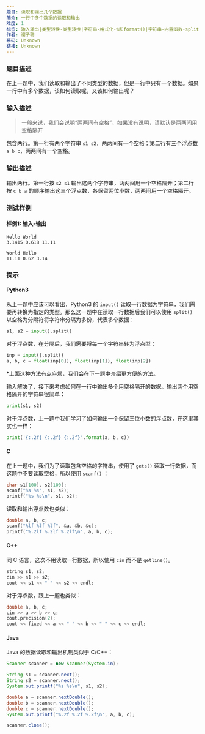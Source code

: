 ```yaml
---
题目: 读取和输出几个数据
简介: 一行中多个数据的读取和输出
难度: 1
标签: 输入输出|类型转换-类型转换|字符串-格式化-%和format()|字符串-内置函数-split()
作者: 谢子聪
慕码: Unknown
链接: Unknown
---
```


### 题目描述

在上一题中，我们读取和输出了不同类型的数据，但是一行中只有一个数据。如果一行中有多个数据，该如何读取呢，又该如何输出呢？

### 输入描述

> 一般来说，我们会说明“两两间有空格”，如果没有说明，请默认是两两间用空格隔开

包含两行。第一行有两个字符串 `s1 s2`，两两间有一个空格；第二行有三个浮点数 `a b c`，两两间有一个空格。

### 输出描述

输出两行。第一行按 `s2 s1` 输出这两个字符串，两两间用一个空格隔开；第二行按 `c b a` 的顺序输出这三个浮点数，各保留两位小数，两两间用一个空格隔开。

### 测试样例

#### 样例1: 输入-输出

```
Hello World
3.1415 0.618 11.11
```

```
World Hello
11.11 0.62 3.14
```

### 提示

#### Python3

从上一题中应该可以看出，Python3 的 `input()` 读取一行数据为字符串，我们需要再转换为指定的类型。那么这一题中在读取一行数据后我们可以使用 `split()` 以空格为分隔符将字符串分隔为多份，代表多个数据：

```python
s1, s2 = input().split()
```

对于浮点数，在分隔后，我们需要将每一个字符串转为浮点型：

```python
inp = input().split()
a, b, c = float(inp[0]), float(inp[1]), float(inp[2])
```

*上面这种方法有点麻烦，我们会在下一题中介绍更方便的方法。

输入解决了，接下来考虑如何在一行中输出多个用空格隔开的数据。输出两个用空格隔开的字符串很简单：

```python
print(s1, s2)
```

对于浮点数，上一题中我们学习了如何输出一个保留三位小数的浮点数，在这里其实也一样：

```python
print('{:.2f} {:.2f} {:.2f}'.format(a, b, c))
```

#### C

在上一题中，我们为了读取包含空格的字符串，使用了 `gets()` 读取一行数据，而这题中不要读取空格，所以使用 `scanf()` ：

```c
char s1[100], s2[100];
scanf("%s %s", s1, s2);
printf("%s %s\n", s1, s2);
```

读取和输出浮点数也类似：

```c++
double a, b, c;
scanf("%lf %lf %lf", &a, &b, &c);
printf("%.2lf %.2lf %.2lf\n", a, b, c);
```

#### C++

同 C 语言，这次不用读取一行数据，所以使用 `cin` 而不是 `getline()`。

```c++
string s1, s2;
cin >> s1 >> s2;
cout << s1 << " " << s2 << endl;
```

对于浮点数，跟上一题也类似：

```c++
double a, b, c;
cin >> a >> b >> c;
cout.precision(2);
cout << fixed << a << " " << b << " " << c << endl;
```

#### Java

Java 的数据读取和输出机制类似于 C/C++：

```java
Scanner scanner = new Scanner(System.in);

String s1 = scanner.next();
String s2 = scanner.next();
System.out.printf("%s %s\n", s1, s2);

double a = scanner.nextDouble();
double b = scanner.nextDouble();
double c = scanner.nextDouble();
System.out.printf("%.2f %.2f %.2f\n", a, b, c);

scanner.close();
```

